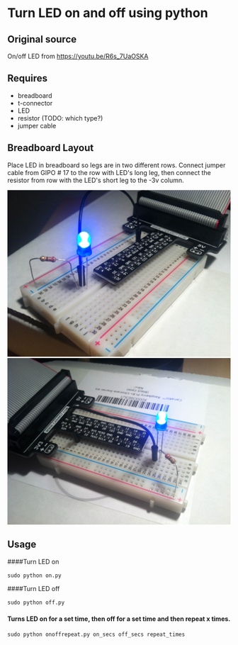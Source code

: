 # Turn LED on and off using python

## Original source
On/off LED from https://youtu.be/R6s_7UaOSKA

## Requires
 - breadboard
 - t-connector
 - LED
 - resistor (TODO: which type?)
 - jumper cable

## Breadboard Layout
Place LED in breadboard so legs are in two different rows. Connect jumper cable from GIPO # 17 to the row with LED's long leg, then connect the resistor from row with the LED's short leg to the -3v column.

![](layout_1.JPG?raw=true)
![](layout_2.JPG?raw=true)

## Usage

####Turn LED on
```python 
sudo python on.py
```


####Turn LED off
```python 
sudo python off.py
```

#### Turns LED on for a set time, then off for a set time and then repeat x times.
```python 
sudo python onoffrepeat.py on_secs off_secs repeat_times
``` 


